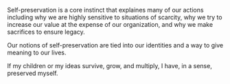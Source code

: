 
Self-preservation is a core instinct that explaines many of our actions including why we are highly sensitive to situations of scarcity, why we try to increase our value at the expense of our organization, and why we make sacrifices to ensure legacy.

Our notions of self-preservation are tied into our identities and a way to give meaning to our lives. 

If my children or my ideas survive, grow, and multiply, I have, in a sense, preserved myself.